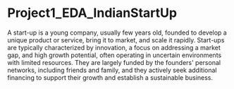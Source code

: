 # Project1_EDA_IndianStartUp
A start-up is a young company, usually few years old, founded to develop a unique product or service, bring it to market, and scale it rapidly. Start-ups are typically characterized by innovation, a focus on addressing a market gap, and high growth potential, often operating in uncertain environments with limited resources. They are largely funded by the founders' personal networks, including friends and family, and they actively seek additional financing to support their growth and establish a sustainable business.